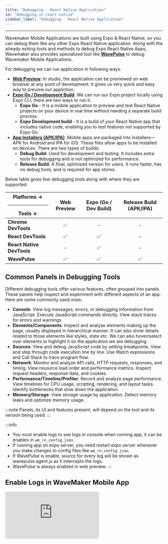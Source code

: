 ```yaml
---
title: "Debugging - React Native Application"
id: "debugging-in-react-native"
sidebar_label: "Debugging - React Native Application"
---
```

---

Wavemaker Mobile Applications are built using Expo & React Native, so you can debug them like any other Expo React Native application. Along with the already exiting tools and methods to debug Expo React Native Apps, Wavemaker also provides specialized tool like **[WavePulse](#wavepulse)** to debug Wavemaker Mobile Applications.

For debugging we can run application in following ways.

- **[Web Preview](test-run)**: In studio, the application can be previewed on web browser at any point of development. It gives us very quick and easy way to preview our appliction.
- **[Expo Go / Development Build](expo-debug)**: We can run our Expo project locally using Expo CLI, there are two ways to run it.
    - **Expo Go** - It is a mobile application to preview and test React Native projects on your device in real time without needing a separate build process.
    - **Expo Development build** - It is a build of your React Native app that includes native code, enabling you to test features not supported by Expo Go.
- **[App Installers (APK/IPA)](build-installers)**: Mobile apps are packaged into installers—APK for Android and IPA for iOS. These files allow apps to be installed on devices. There are two types of builds:
  - **Debug Build:** Used for development and testing. It includes extra tools for debugging and is not optimized for performance.
  - **Release Build:** A final, optimized version for users. It runs faster, has no debug tools, and is required for app stores.

Below table gives few debugging tools along with where they are supported.

| Platforms → <hr style={{margin:0}}/> Tools ↓ | Web Preview | Expo (Go / Dev Build) | Release Build (APK/IPA) |
| ------ | :-----: | :-----: | :-----: |
| **Chrome DevTools** | ✅ | - | - |
| **React DevTools** | ✅ | ✅ | - |
| **React Native DevTools** | - | ✅ | - |
| **WavePulse** | ✅ | ✅ | ✅ |

## Common Panels in Debugging Tools

Different debugging tools offer various features, often grouped into panels. These panels help inspect and experiment with different aspects of an app. Here are some commonly used ones:

- **Console**: View log messages, errors, or debugging information from JavaScript. Execute JavaScript commands directly. View stack traces for errors and warnings.
- **Elements/Components**: Inspect and analyse elements making up the page, usually displayed in hierarchical manner. It can also show details related to those elements like styles, state etc. We can also hover/select over elements to highlight it on the application we are debugging.
- **Sources**: View and debug JavaScript code by setting breakpoints. View and step through code execution line by line. Use Watch expressions and Call Stack to trace program flow.
- **Network**: Monitor and analyze API calls, HTTP requests, responses, and timing. View resource load order and performance metrics. Inspect request headers, response data, and cookies.
- **Performance/Timeline/Profiler**: Record and analyze page performance. View timelines for CPU usage, scripting, rendering, and layout tasks. Identify bottlenecks that slow down the application.
- **Memory/Storage**: View storage usage by application. Detect memory leaks and optimize memory usage.

:::note
Panels, its UI and features present, will depend on the tool and its version being used.
:::

:::info
- You must enable logs to see logs in console when running app, it can be enables in `wm_rn_config.json`.
- If running app on expo server, you need restart expo server whenever you make changes to config files like `wm_rn_config.json`.
- If WavePulse is enable, source for every log will be shown as wavepulse.agent.js as it intercepts the logs.
- WavePulse is always enabled in web preview.
:::

## Enable Logs in WaveMaker Mobile App
<div style={{ position: "relative", paddingBottom: "56.25%" }}>
  <iframe
    style={{
      width: "100%",
      height: "100%",
      position: "absolute",
      left: 0,
      top: 0
    }}
    src="https://embed.app.guidde.com/playbooks/ce8XxiZkyG1R6rRNZ7HXKC"
    title="guide to show how to enable logs in wavemaker mobile apps"
    frameBorder={0}
    referrerPolicy="unsafe-url"
    allowFullScreen="true"
    allow="clipboard-write"
    sandbox="allow-popups allow-popups-to-escape-sandbox allow-scripts allow-forms allow-same-origin allow-presentation"
  />
</div>

## Enable WavePulse in WaveMaker Mobile App
<div style={{ position: "relative", paddingBottom: "56.25%" }}>
  <iframe
    style={{
      width: "100%",
      height: "100%",
      position: "absolute",
      left: 0,
      top: 0
    }}
    src="https://embed.app.guidde.com/playbooks/eNEZKgeMjr2cHEwvb8kNSq"
    title="Enable WavePulse in WaveMaker Mobile App"
    frameBorder={0}
    referrerPolicy="unsafe-url"
    allowFullScreen="true"
    allow="clipboard-write"
    sandbox="allow-popups allow-popups-to-escape-sandbox allow-scripts allow-forms allow-same-origin allow-presentation"
  />
</div>

## Debugging Tools

### Chrome DevTools

Chrome DevTools is a built-in debugging tool present in Chrome browser which helps to inspect, analyze, edit and debug web applications directly in the browser. We can use it to inspect and debug Wavemaker mobile applications, by launching it in web preview in the browser.

#### Panels Available
- Console, Elements (shows HTML), Sources, Network, Performance, Memory, Application etc.

<details>
<summary>Key Features & Limitations</summary>

**Key Features**
- Works with web preview, which we can launch very quickly and easily while developing app in the Wavemaker studio.
- Inspecting elements and their styles. Can be used to edit CSS to quickly debug style issues.
- Viewing logs and executing JS directly in console.
- Monitoring network activity.
- Viewing & debugging JS source by setting breakpoints in the Source Panel.

**Limitations**
- In Elements panel it shows HTML elements, not the React components of our application.
- Can't debug native features as they don't work on web preview.

</details>

#### Using Chrome DevTools

- Open the project in studio and click on 'Preview' button at the top, to launch web preview.
- After web preview is loaded, click on 'REMOVE TOOLBAR'.
- Right click anywhere on the page and click on **Inspect**.
- Chrome DevTools will be opened. Its docking position and size is customizable and depends on your settings.
- In Sources Panel, you can view and debug page scripts easily. For this, press Ctrl+P or Cmd+P and enter the page name.
<div style={{ position: "relative", paddingBottom: "56.25%" }}>
  <iframe
    style={{
      width: "100%",
      height: "100%",
      position: "absolute",
      left: 0,
      top: 0
    }}
    src="https://embed.app.guidde.com/playbooks/kBN1AsvKu66Eb9tE9QVaBX"
    title="Chrome DevTools Walkthrough in Web Preview for WM Mobile App"
    frameBorder={0}
    referrerPolicy="unsafe-url"
    allowFullScreen="true"
    allow="clipboard-write"
    sandbox="allow-popups allow-popups-to-escape-sandbox allow-scripts allow-forms allow-same-origin allow-presentation"
  />
</div>

<br/>

:::note
Most modern browsers ships with their own DevTools, with similar features. If using any other browser, please check documentation for their DevTools.
:::

### React DevTools

React DevTools is a debugging tool that is used to debug React and React Native Apps. It can be used in browser by installing its extension.

#### Panels Available
- Components - Shows React components in hierarchical manner along with its props (Data passed to that component from its parent) and state (Data that the component manages itself, which can change over time and triggers the component to re-render when updated).
- Profiler - Collects timing information about each component that’s rendered in order to identify performance bottlenecks.

<details>
<summary>Key Features</summary>

**Key Features**
- It can be used along with Chrome DevTools, its Component Panel gives react compoennets unlike Chrome DevTools, which gives HTML in its Elements Panel. This can very useful while debugging in web preview as we can analyse react components composing our app along with its state and props.
- You can also edit state and prop value in ⚛️ Components Panel.

</details>

#### Using React DevTools

<details>
<summary>Installation</summary>

- React DevTools can be installed as extension in [Chrome](https://chrome.google.com/webstore/detail/react-developer-tools/fmkadmapgofadopljbjfkapdkoienihi?hl=en), [Firefox](https://addons.mozilla.org/en-US/firefox/addon/react-devtools/) and [Edge](https://microsoftedge.microsoft.com/addons/detail/react-developer-tools/gpphkfbcpidddadnkolkpfckpihlkkil) Browser.
- Here we are installing in Chrome, for Firefox and Edge, steps will be similar.
- For other browsers it can be installed with npm. [Learn More](https://react.dev/learn/react-developer-tools)

<div style={{ position: "relative", paddingBottom: "56.25%" }}>
  <iframe
    style={{
      width: "100%",
      height: "100%",
      position: "absolute",
      left: 0,
      top: 0
    }}
    src="https://embed.app.guidde.com/playbooks/1sMAWFG2RXrYq82p693aMW"
    title="Installing React DevTools"
    frameBorder={0}
    referrerPolicy="unsafe-url"
    allowFullScreen="true"
    allow="clipboard-write"
    sandbox="allow-popups allow-popups-to-escape-sandbox allow-scripts allow-forms allow-same-origin allow-presentation"
  />
</div>
</details>

- Once installation is complete, launch the application web preview and click on "REMOVE TOOLBAR".
- Right click anywhere on the page and click on **Inspect**. This will open browser's DevTools.
- The DevTools will now have two new panels '⚛️ Components' & '⚛️ Profiler' will be present in browser devtools.
- In ⚛️ Components panel, by selecting a component in the component tree, you can inspect and edit its current props and state in the panel on the right.
- In style details, there is a trace object. Trace object contains sources that participated in the preparation of the final style. In the trace object, styles of later sources are overridden by the former sources.
- Along with WaveMaker components it shows many other wrapper components. If you only want to see WaveMaker components, use fitler `^(?!Wm)` to filter out all components except WaveMaker Components.
TO DO (edit the video properly)
<div style={{ position: "relative", paddingBottom: "56.25%" }}>
  <iframe
    style={{
      width: "100%",
      height: "100%",
      position: "absolute",
      left: 0,
      top: 0
    }}
    src="https://embed.app.guidde.com/playbooks/rJEJEs4wGrcAJexguS9LE9"
    title="React DevTools Walkthrogh"
    frameBorder={0}
    referrerPolicy="unsafe-url"
    allowFullScreen="true"
    allow="clipboard-write"
    sandbox="allow-popups allow-popups-to-escape-sandbox allow-scripts allow-forms allow-same-origin allow-presentation"
  />
</div>

### React Native DevTools
React Native DevTools is a newly launched debgging tool specifically to debug react native apps.

:::note
Available for applications using Expo 52 (WaveMaker 11.10.0) or higher. For earlier versions old debugger along with React DevTools can be used. Press `j` for old debugger and `shift` + `m` > "Open React devtools", in terminal where Expo CLI is running to open old debugger and React DevTools respectively.
:::

#### Panels Available
- Console, Sources, Memory, Components (shows React components), Profiler, Network

<details>
<summary>Key Features</summary>

**Key Features**  
- It can be used to debug native builds of the app running on physical and virtual devices. This also enables debugging of native features, which isn't possible with the web preview.  
- It allows debugging of an application locally while running using Expo CLI, connected to WaveMaker Studio through `wm-reactnative sync`. This enables you to make changes in the studio, which will reflect on the app running on a physical/virtual device and can be debugged with React Native DevTools in real-time.  

</details>

#### Using React Native DevTools

:::note
React Native DevTools requires either Google Chrome or Microsoft Edge installed.
:::

- Run the application in Expo Go/Dev Build using Expo CLI.
- Press `j` in the terminal where Expo CLI is running, this will launch React Native DevTools.
- Its ⚛️ Component and ⚛️ Profiler panels comes from React DevTools and have the same features as React DevTools.  
- Its Console, Sources, Memory and Network Panel works similarly as in Chrome DevTools.

<div style={{ position: "relative", paddingBottom: "56.25%" }}>
  <iframe
    style={{
      width: "100%",
      height: "100%",
      position: "absolute",
      left: 0,
      top: 0
    }}
    src="https://embed.app.guidde.com/playbooks/qN3ypGfED7Yy8p9n2rcZNo"
    title="React Native DevTools"
    frameBorder={0}
    referrerPolicy="unsafe-url"
    allowFullScreen="true"
    allow="clipboard-write"
    sandbox="allow-popups allow-popups-to-escape-sandbox allow-scripts allow-forms allow-same-origin allow-presentation"
  />
</div>
<br /><br />

:::tip
- Press `?` in terminal where Expo CLI is running to view all available options. Press `shift` + `m` here to see more tools like 'Inspect elements', 'Toggle performance monitor', 'Toggle developer menu', 'Open React devtools' and more. 
- Use Element Inspector of React Native Dev Menu, to hover and select components. To turn it on or off select it from more tools. You can also toggle it from React Dev Menu which can be opened by shaking the device, or by pressing `m` in terminal where Expo CLI is running.
:::

Refer React Native DevTools official docs to [learn more](https://reactnative.dev/docs/react-native-devtools).

### WavePulse

WavePulse is a debugging tool designed specifically for apps built using Wavemaker Mobile studio. 

#### Panels Available
- Console, Elements (shows WaveMaker Components), Network, Timeline, Storage, Info

<details>
<summary>Key Features & Limitations</summary>

**Key Features**  
- In the Elements panel, it shows only WaveMaker components along with their properties and styles.  
- The Timeline displays the page and WaveMaker service variable load time, along with other network requests.  
- Debugging session data can be easily exported and imported to resume the session later or share it with others.  
- The Storage Panel directly shows the app's local storage.  
- It can be used to debug release builds of the application (APK/IPA).  

**Limitations**  
- The Source Panel is not available for debugging JavaScript.  
- All displayed data is read-only. Values like state, styles, etc., cannot be edited in the tool to see changes in the running app.  

</details>

### Connecting WavePulse
  - Connecting WavePulse with Web Preview.
    - Launch Web Preview of the app, click on "REMOVE TOOLBAR" once the preview loads.
    - Open [WavePulse](https://apps.wavemakeronline.com/wavepulse/client/) in another tab, it will start a new session in WavePulse.
    - Select 'Connect to Web Preview" from the dropdown.
    - Copy the code generated, to connect Web Preview with this session of WavePulse.
    - Go back to the tab where Web Preview is running, and open Console Panel in the devloper tools by pressing `Cmd` + `option` + `j` (Mac) / `Ctrl` + `shift` + `j` (Windows / Linux).
    - Paste the code copied from WavePulse in the Console Panel, and press enter to initiate connection the WavePulse session started earlier.
    - Web Preview is now connected with WavePulse session started earlier.
    - You can now use WavePulse to debug your application.

<div style={{ position: "relative", paddingBottom: "56.25%" }}>
  <iframe
    style={{
      width: "100%",
      height: "100%",
      position: "absolute",
      left: 0,
      top: 0
    }}
    src="https://embed.app.guidde.com/playbooks/1tKCbzKBWYEgis3ZjfXhRQ"
    title="Connecting Web Preview with WavePulse"
    frameBorder={0}
    referrerPolicy="unsafe-url"
    allowFullScreen="true"
    allow="clipboard-write"
    sandbox="allow-popups allow-popups-to-escape-sandbox allow-scripts allow-forms allow-same-origin allow-presentation"
  />
</div>

  - Connecting with app running on physical/virtual device (Expo dev build / Debug & Realease apk/ipa).
    - Run the application in Expo Dev Build using Expo CLI.
    - If using apk/ipa, install the app on device. If apk/ipa is built in debug mode ensure it is connecetd with Expo CLI in Dev Build mode.
    - Open [WavePulse](https://apps.wavemakeronline.com/wavepulse/client/) in a browser, it will start a new session in WavePulse.
    - Ensure 'Connect to APK or IPA" is selected from the dropdown.
    - Enter the application id for the application, this will generate QR code and coonnection link for app with given Application ID and this WavePulse session. (You can find application id in studio. Settings > Build Preferences > Application Properties > Application ID).
    - Close the application on device if it is already running.
    - Scan the QR code generated from the device, to launch the app and initiate WavePulse connection. Alternatively, you can code link given below QR code and open it in the browser of your device to do the same.
    - A pop up will appear once the application is launched, asking for permission to connect with the WavePulse session started earlier. Press 'Yes' to initiate connection.
    - WavePulse is not connected. You can now use WavePulse to debug your application.

:::caution
Ensure that WavePulse is [enabled](#enable-wavepulse-in-wavemaker-mobile-app) before starting app in Expo CLI, or building apk/ipa.
:::

<div style={{ position: "relative", paddingBottom: "56.25%" }}>
  <iframe
    style={{
      width: "100%",
      height: "100%",
      position: "absolute",
      left: 0,
      top: 0
    }}
    src="https://embed.app.guidde.com/playbooks/nLGL8FgNiBkhPfTbVgLnRY"
    title="Connecting WavePulse with iOS Sim"
    frameBorder={0}
    referrerPolicy="unsafe-url"
    allowFullScreen="true"
    allow="clipboard-write"
    sandbox="allow-popups allow-popups-to-escape-sandbox allow-scripts allow-forms allow-same-origin allow-presentation"
  />
</div>

#### Using WavePulse
- TO DO

<div style={{ position: "relative", paddingBottom: "56.25%" }}>
  <iframe
    style={{
      width: "100%",
      height: "100%",
      position: "absolute",
      left: 0,
      top: 0
    }}
    src="https://embed.app.guidde.com/playbooks/oa96srQW46ksPkRQMAKHPC"
    title="WavePulse walkthrough"
    frameBorder={0}
    referrerPolicy="unsafe-url"
    allowFullScreen="true"
    allow="clipboard-write"
    sandbox="allow-popups allow-popups-to-escape-sandbox allow-scripts allow-forms allow-same-origin allow-presentation"
  />
</div>

- Dive Deeper into [WavePulse](wavepulse).

## Debugging Android/iOS Specific Native Code
- All the tools mentioned, including React Native DevTools, are designed for debugging JavaScript and React-related issues, not for replacing native tools. To inspect React Native’s underlying platform layers (e.g., for Native Modules), use Android Studio for Android and Xcode for iOS. Learn more [here](https://reactnative.dev/docs/debugging-native-code).
- You can also run and debug the app directly in Android Studio or Xcode. Please check their respective documentation for detailed instructions.

## Reference
- [Expo Docs](https://docs.expo.dev/debugging/errors-and-warnings/)
- [React Native Docs](https://reactnative.dev/docs/debugging)
